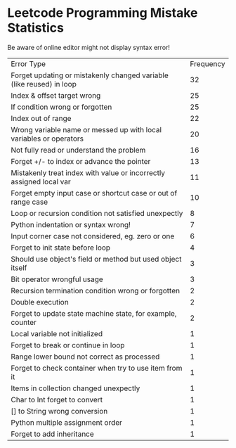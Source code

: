 # Leetcode Programming Mistake Statistics

Be aware of online editor might not display syntax error!

<table>
    <tr>
        <td>Error Type</td>
        <td>Frequency</td>
    </tr>
    <tr>
        <td>Forget updating or mistakenly changed variable (like reused) in loop</td>
        <td>32</td>
    </tr>
        <tr>
        <td>Index & offset target wrong</td>
        <td>25</td>
    </tr>
    <tr>
        <td>If condition wrong or forgotten</td>
        <td>25</td>
    </tr>
    <tr>
        <td>Index out of range</td>
        <td>22</td>
    </tr>
    <tr>
        <td>Wrong variable name or messed up with local variables or operators</td>
        <td>20</td>
    </tr>
    <tr>
        <td>Not fully read or understand the problem</td>
        <td>16</td>
    </tr>
    <tr>
        <td>Forget +/- to index or advance the pointer</td>
        <td>13</td>
    </tr>
    <tr>
        <td>Mistakenly treat index with value or incorrectly assigned local var</td>
        <td>11</td>
    </tr>
    <tr>
        <td>Forget empty input case or shortcut case or out of range case</td>
        <td>10</td>
    </tr>
    <tr>
        <td>Loop or recursion condition not satisfied unexpectly</td>
        <td>8</td>
    </tr>
    <tr>
        <td>Python indentation or syntax wrong!</td>
        <td>7</td>
    </tr>
    <tr>
        <td>Input corner case not considered, eg. zero or one</td>
        <td>6</td>
    </tr>
    <tr>
        <td>Forget to init state before loop</td>
        <td>4</td>
    </tr>
    <tr>
        <td>Should use object's field or method but used object itself</td>
        <td>3</td>
    </tr>
    <tr>
        <td>Bit operator wrongful usage</td>
        <td>3</td>
    </tr>
    <tr>
        <td>Recursion termination condition wrong or forgotten</td>
        <td>2</td>
    </tr>
    <tr>
        <td>Double execution</td>
        <td>2</td>
    </tr>
    <tr>
        <td>Forget to update state machine state, for example, counter</td>
        <td>2</td>
    </tr>
    <tr>
        <td>Local variable not initialized</td>
        <td>1</td>
    </tr>
    <tr>
        <td>Forget to break or continue in loop</td>
        <td>1</td>
    </tr>
    <tr>
        <td>Range lower bound not correct as processed</td>
        <td>1</td>
    </tr>
    <tr>
        <td>Forget to check container when try to use item from it</td>
        <td>1</td>
    </tr>
    <tr>
        <td>Items in collection changed unexpectly</td>
        <td>1</td>
    </tr>
    <tr>
        <td>Char to Int forget to convert</td>
        <td>1</td>
    </tr>
    <tr>
        <td>[] to String wrong conversion</td>
        <td>1</td>
    </tr>
    <tr>
        <td>Python multiple assignment order</td>
        <td>1</td>
    </tr>
    <tr>
        <td>Forget to add inheritance</td>
        <td>1</td>
    </tr>
</table>
